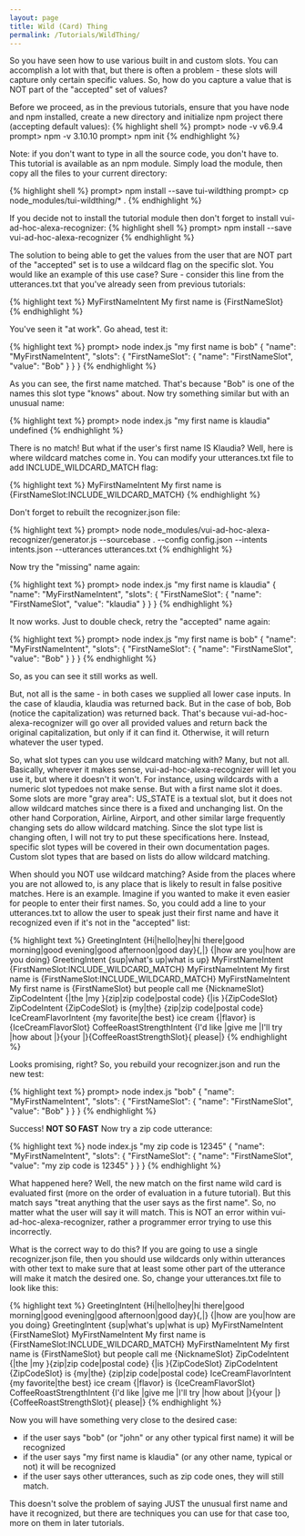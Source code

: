 ```yaml
---
layout: page
title: Wild (Card) Thing
permalink: /Tutorials/WildThing/
---
```

So you have seen how to use various built in and custom slots.  You can accomplish a lot with that, but there is often a problem - these slots will capture only
certain specific values.  So, how do you capture a value that is NOT part of the "accepted" set of values?

Before we proceed, as in the previous tutorials, ensure that you have node and npm installed, create a new directory and initialize npm project there (accepting default values):
{% highlight shell %}
prompt> node -v
v6.9.4
prompt> npm -v
3.10.10
prompt> npm init
{% endhighlight %}

Note: if you don't want to type in all the source code, you don't have to.  This tutorial is available as an npm module.  Simply load the module, then copy all the files to your current directory:

{% highlight shell %}
prompt> npm install --save tui-wildthing
prompt> cp node_modules/tui-wildthing/* .
{% endhighlight %}

If you decide not to install the tutorial module then don't forget to install vui-ad-hoc-alexa-recognizer:
{% highlight shell %}
prompt> npm install --save vui-ad-hoc-alexa-recognizer
{% endhighlight %}

The solution to being able to get the values from the user that are NOT part of the "accepted" set is to use a wildcard flag on the specific slot.
You would like an example of this use case? Sure - consider this line from the utterances.txt that you've already seen from previous tutorials:

{% highlight text %}
MyFirstNameIntent My first name is {FirstNameSlot}
{% endhighlight %}

You've seen it "at work".  Go ahead, test it:

{% highlight text %}
prompt> node index.js "my first name is bob"
{
  "name": "MyFirstNameIntent",
  "slots": {
    "FirstNameSlot": {
      "name": "FirstNameSlot",
      "value": "Bob"
    }
  }
}
{% endhighlight %}

As you can see, the first name matched.  That's because "Bob" is one of the names this slot type "knows" about.  Now try something similar but with an unusual name:

{% highlight text %}
prompt> node index.js "my first name is klaudia"
undefined
{% endhighlight %}

There is no match!  But what if the user's first name IS Klaudia?  Well, here is where wildcard matches come in.  You can modify your utterances.txt file to add
INCLUDE_WILDCARD_MATCH flag:

{% highlight text %}
MyFirstNameIntent My first name is {FirstNameSlot:INCLUDE_WILDCARD_MATCH}
{% endhighlight %}

Don't forget to rebuilt the recognizer.json file:

{% highlight text %}
prompt> node node_modules/vui-ad-hoc-alexa-recognizer/generator.js --sourcebase . --config config.json --intents intents.json --utterances utterances.txt
{% endhighlight %}

Now try the "missing" name again:

{% highlight text %}
prompt> node index.js "my first name is klaudia"
{
  "name": "MyFirstNameIntent",
  "slots": {
    "FirstNameSlot": {
      "name": "FirstNameSlot",
      "value": "klaudia"
    }
  }
}
{% endhighlight %}

It now works.  Just to double check, retry the "accepted" name again:

{% highlight text %}
prompt> node index.js "my first name is bob"
{
  "name": "MyFirstNameIntent",
  "slots": {
    "FirstNameSlot": {
      "name": "FirstNameSlot",
      "value": "Bob"
    }
  }
}
{% endhighlight %}

So, as you can see it still works as well.

But, not all is the same - in both cases we supplied all lower case inputs.  In the case of klaudia, klaudia was returned back.
But in the case of bob, Bob (notice the capitalization) was returned back.  That's because vui-ad-hoc-alexa-recognizer will go over
all provided values and return back the original capitalization, but only if it can find it.  Otherwise, it will return whatever
the user typed.

So, what slot types can you use wildcard matching with?  Many, but not all.  Basically, wherever it makes sense, vui-ad-hoc-alexa-recognizer
will let you use it, but where it doesn't it won't.  For instance, using wildcards with a numeric slot typedoes not make sense.  But with a
first name slot it does.  Some slots are more "gray area": US_STATE is a textual slot, but it does not allow wildcard matches since there is
a fixed and unchanging list.  On the other hand Corporation, Airline, Airport, and other similar large frequently changing sets do allow
wildcard matching.  Since the slot type list is changing often, I will not try to put these specifications here.  Instead, specific slot types
will be covered in their own documentation pages.  Custom slot types that are based on lists do allow wildcard matching.

When should you NOT use wildcard matching? Aside from the places where you are not allowed to, is any place that is likely to result in
false positive matches.
Here is an example. Imagine if you wanted to make it even easier for people to enter their first names.  So, you could add a line to your
utterances.txt to allow the user to speak just their first name and have it recognized even if it's not in the "accepted" list:

{% highlight text %}
GreetingIntent {Hi|hello|hey|hi there|good morning|good evening|good afternoon|good day}{,|} {|how are you|how are you doing}
GreetingIntent {sup|what's up|what is up}
MyFirstNameIntent {FirstNameSlot:INCLUDE_WILDCARD_MATCH}
MyFirstNameIntent My first name is {FirstNameSlot:INCLUDE_WILDCARD_MATCH}
MyFirstNameIntent My first name is {FirstNameSlot} but people call me {NicknameSlot}
ZipCodeIntent {|the |my }{zip|zip code|postal code} {|is }{ZipCodeSlot}
ZipCodeIntent {ZipCodeSlot} is {my|the} {zip|zip code|postal code}
IceCreamFlavorIntent {my favorite|the best} ice cream {|flavor} is {IceCreamFlavorSlot}
CoffeeRoastStrengthIntent {I'd like |give me |I'll try |how about |}{your |}{CoffeeRoastStrengthSlot}{ please|}
{% endhighlight %}

Looks promising, right? So, you rebuild your recognizer.json and run the new test:

{% highlight text %}
prompt> node index.js "bob"
{
  "name": "MyFirstNameIntent",
  "slots": {
    "FirstNameSlot": {
      "name": "FirstNameSlot",
      "value": "Bob"
    }
  }
}
{% endhighlight %}

Success! **NOT SO FAST**
Now try a zip code utterance:

{% highlight text %}
node index.js "my zip code is 12345"
{
  "name": "MyFirstNameIntent",
  "slots": {
    "FirstNameSlot": {
      "name": "FirstNameSlot",
      "value": "my zip code is 12345"
    }
  }
}
{% endhighlight %}

What happened here?  Well, the new match on the first name wild card is evaluated first (more on the order of evaluation in a future tutorial).
But this match says "treat anything that the user says as the first name".  So, no matter what the user will say it will match.
This is NOT an error within vui-ad-hoc-alexa-recognizer, rather a programmer error trying to use this incorrectly.

What is the correct way to do this?  If you are going to use a single recognizer.json file, then you should use wildcards only within utterances with other
text to make sure that at least some other part of the utterance will make it match the desired one.  So, change your utterances.txt file to look like this:

{% highlight text %}
GreetingIntent {Hi|hello|hey|hi there|good morning|good evening|good afternoon|good day}{,|} {|how are you|how are you doing}
GreetingIntent {sup|what's up|what is up}
MyFirstNameIntent {FirstNameSlot}
MyFirstNameIntent My first name is {FirstNameSlot:INCLUDE_WILDCARD_MATCH}
MyFirstNameIntent My first name is {FirstNameSlot} but people call me {NicknameSlot}
ZipCodeIntent {|the |my }{zip|zip code|postal code} {|is }{ZipCodeSlot}
ZipCodeIntent {ZipCodeSlot} is {my|the} {zip|zip code|postal code}
IceCreamFlavorIntent {my favorite|the best} ice cream {|flavor} is {IceCreamFlavorSlot}
CoffeeRoastStrengthIntent {I'd like |give me |I'll try |how about |}{your |}{CoffeeRoastStrengthSlot}{ please|}
{% endhighlight %}

Now you will have something very close to the desired case:
* if the user says "bob" (or "john" or any other typical first name) it will be recognized
* if the user says "my first name is klaudia" (or any other name, typical or not) it will be recognized
* if the user says other utterances, such as zip code ones, they will still match.

This doesn't solve the problem of saying JUST the unusual first name and have it recognized, but there are techniques you can use for that case too, more on them in later tutorials.
